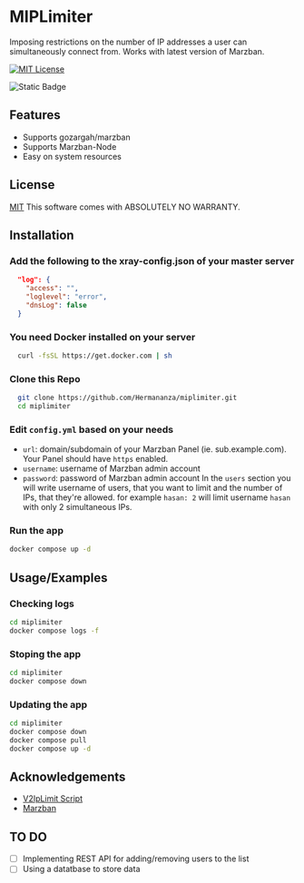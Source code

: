 
# MIPLimiter

Imposing restrictions on the number of IP addresses a user can simultaneously connect from.
Works with latest version of Marzban.

[![MIT License](https://img.shields.io/badge/License-MIT-green.svg)](https://choosealicense.com/licenses/mit/)

![Static Badge](https://img.shields.io/badge/works_with-marzban-blue)



## Features

- Supports gozargah/marzban
- Supports Marzban-Node
- Easy on system resources


## License

[MIT](https://choosealicense.com/licenses/mit/)
This software comes with ABSOLUTELY NO WARRANTY.

## Installation

### Add the following to the xray-config.json of your master server
```json
  "log": {
    "access": "",
    "loglevel": "error",
    "dnsLog": false
  }
```

### You need Docker installed on your server

```sh
  curl -fsSL https://get.docker.com | sh
```
### Clone this Repo

```sh
  git clone https://github.com/Hermananza/miplimiter.git
  cd miplimiter
```
### Edit `config.yml` based on your needs

- `url`: domain/subdomain of your Marzban Panel (ie. sub.example.com). Your Panel should have `https` enabled.
- `username`: username of Marzban admin account
- `password`: password of Marzban admin account
In the `users` section you will write username of users, that you want to limit and the number of IPs, that they're allowed. for example `hasan: 2` will limit username `hasan` with only 2 simultaneous IPs.

### Run the app

```sh
docker compose up -d
```



## Usage/Examples

### Checking logs

```sh
cd miplimiter
docker compose logs -f
```
### Stoping the app
```sh
cd miplimiter
docker compose down
```
### Updating the app
```sh
cd miplimiter
docker compose down
docker compose pull
docker compose up -d
```
## Acknowledgements

 - [V2IpLimit Script](https://github.com/houshmand-2005/V2IpLimit/blob/houshmand/Marzban)
 - [Marzban](https://github.com/Gozargah/Marzban)
 


## TO DO
- [ ]  Implementing REST API for adding/removing users to the list
- [ ]  Using a datatbase to store data
